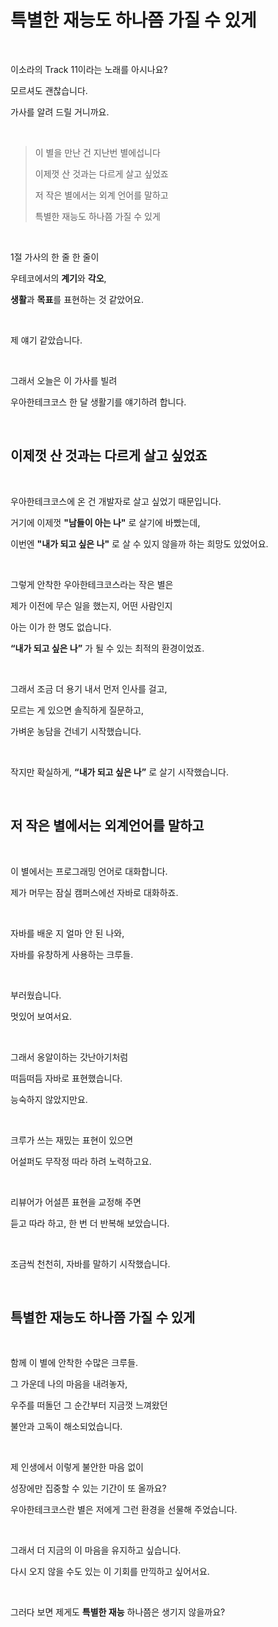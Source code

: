 # 특별한 재능도 하나쯤 가질 수 있게

<br>

이소라의 Track 11이라는 노래를 아시나요?

모르셔도 괜찮습니다.

가사를 알려 드릴 거니까요.

<br>

> 이 별을 만난 건 지난번 별에섭니다
> 
> 이제껏 산 것과는 다르게 살고 싶었죠
> 
> 저 작은 별에서는 외계 언어를 말하고
> 
> 특별한 재능도 하나쯤 가질 수 있게

<br>

1절 가사의 한 줄 한 줄이 

우테코에서의 **계기**와 **각오**, 

**생활**과 **목표**를 표현하는 것 같았어요.

<br>

제 얘기 같았습니다.

<br>

그래서 오늘은 이 가사를 빌려 

우아한테크코스 한 달 생활기를 얘기하려 합니다.

<br>

## 이제껏 산 것과는 다르게 살고 싶었죠

<br>

우아한테크코스에 온 건 개발자로 살고 싶었기 때문입니다.

거기에 이제껏 **"남들이 아는 나"** 로 살기에 바빴는데,

이번엔 **"내가 되고 싶은 나"** 로 살 수 있지 않을까 하는 희망도 있었어요.

<br>

그렇게 안착한 우아한테크코스라는 작은 별은

제가 이전에 무슨 일을 했는지, 어떤 사람인지 

아는 이가 한 명도 없습니다.

**“내가 되고 싶은 나”** 가 될 수 있는 최적의 환경이었죠.

<br>

그래서 조금 더 용기 내서 먼저 인사를 걸고,

모르는 게 있으면 솔직하게 질문하고,

가벼운 농담을 건네기 시작했습니다.

<br>

작지만 확실하게, **“내가 되고 싶은 나”** 로 살기 시작했습니다.

<br>

## 저 작은 별에서는 외계언어를 말하고

<br>

이 별에서는 프로그래밍 언어로 대화합니다.

제가 머무는 잠실 캠퍼스에선 자바로 대화하죠.

<br>

자바를 배운 지 얼마 안 된 나와,

자바를 유창하게 사용하는 크루들.

<br>

부러웠습니다.

멋있어 보여서요.

<br>

그래서 옹알이하는 갓난아기처럼

떠듬떠듬 자바로 표현했습니다.

능숙하지 않았지만요.

<br>

크루가 쓰는 재밌는 표현이 있으면

어설퍼도 무작정 따라 하려 노력하고요.

<br>

리뷰어가 어설픈 표현을 교정해 주면

듣고 따라 하고, 한 번 더 반복해 보았습니다.

<br>

조금씩 천천히, 자바를 말하기 시작했습니다.

<br>

## 특별한 재능도 하나쯤 가질 수 있게

<br>

함께 이 별에 안착한 수많은 크루들.

그 가운데 나의 마음을 내려놓자,

우주를 떠돌던 그 순간부터 지금껏 느껴왔던

불안과 고독이 해소되었습니다.

<br>

제 인생에서 이렇게 불안한 마음 없이

성장에만 집중할 수 있는 기간이 또 올까요?

우아한테크코스란 별은 저에게 그런 환경을 선물해 주었습니다.

<br>

그래서 더 지금의 이 마음을 유지하고 싶습니다.

다시 오지 않을 수도 있는 이 기회를 만끽하고 싶어서요.

<br>

그러다 보면 제게도 **특별한 재능** 하나쯤은 생기지 않을까요?
